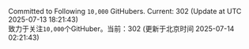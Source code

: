 Committed to Following `10,000` GitHubers. Current: <!-- FOLLOWING_COUNT -->302<!-- FOLLOWING_COUNT --> (Update at UTC <!-- LAST_UPDATED -->2025-07-13 18:21:43<!-- LAST_UPDATED -->)<br>
致力于关注`10,000`个GitHuber。当前：<!-- FOLLOWING_COUNT -->302<!-- FOLLOWING_COUNT --> (更新于北京时间 <!-- LAST_UPDATED_CST -->2025-07-14 02:21:43<!-- LAST_UPDATED_CST -->)
